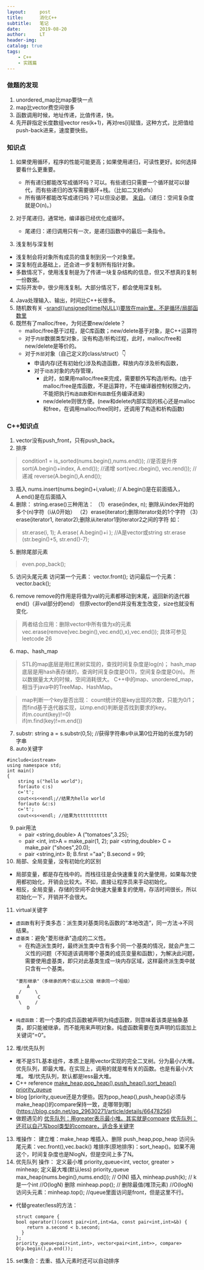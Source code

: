 ```yaml
---
layout:     post
title:      消化C++
subtitle:   笔记
date:       2019-08-20
author:     LT
header-img: 
catalog: true
tags:
    - C++
    - 实践篇
---
```


### 做题的发现
1. unordered_map比map要快一点
2. map比vector费空间很多
3. 函数调用时候，地址传递，比值传递，快。
4. 先开辟指定长度数组vector<int> res(k+1)，再对res[i]赋值，这种方式，比把值给push-back进来，速度要快些。

### 知识点
1. 如果使用循环，程序的性能可能更高；如果使用递归，可读性更好。如何选择要看什么更重要。
    - 所有递归都能改写成循环吗？可以。有些递归只需要一个循环就可以替代，而有些递归的改写需要循环+栈。（比如二叉树dfs）
    - 所有循环都能改写成递归吗？可以但没必要。
[来自](http://stackoverflow.com/a/72694/139117)。（递归：空间复杂度就是O(n)。）
2. 对于尾递归，通常地，编译器已经优化成循环。
    - 尾递归：递归调用只有一次，是递归函数中的最后一条指令。

3. 浅复制与深复制
- 浅复制会将对象所有成员的值复制到另一个对象里。
- 深复制在此基础上，还会进一步复制所有指针对象。
- 多数情况下，使用浅复制是为了传递一块复杂结构的信息，但又不想真的复制一份数据。
- 实际开发中，很少用浅复制。大部分情况下，都会使用深复制。
4. Java处理输入、输出，时间比C++长很多。
5. 随机数有关
  -[srand((unsigned)time(NULL))要放在main里，不是循环/局部函数里](https://www.icourse163.org/forum/1001974001/topic-1004795563.htm?sortType=1&pageIndex=1)
6. 既然有了malloc/free，为何还要new/delete？
   - malloc/free基于过程，是C库函数；new/delete基于对象，是C++运算符
   - 对于`内部`数据类型对象，没有构造/析构过程，此时，malloc/free和new/delete是等价的。
   - 对于`外部`对象（自己定义的class/struct）👇
     + 申请内存(还有初始化)涉及构造函数，释放内存涉及析构函数，
     + 对于`动态`对象的内存管理，
       * 此时，如果用malloc/free来完成，需要额外写构造/析构。(由于malloc/free是库函数，不是运算符，不在编译器控制权限之内，不能把执行`构造函数`和`析构函数`任务编译进来)
       * new/delete则很方便。(new和delete内部实现的核心还是malloc和free，在调用malloc/free同时，还调用了构造和析构函数)



### C++知识点
1. vector没有push_front，只有push_back。
2. 排序
>condition1 = is_sorted(nums.begin(),nums.end()); //是否是升序
>sort(A.begin()+index, A.end()); //递增
>sort(vec.rbegin(), vec.rend()); //递减
>reverse(A.begin(),A.end());
3. 插入
nums.insert(nums.begin()+i,value); // A.begin()是在前面插入，A.end()是在后面插入
4. 删除：
string.erase()三种用法：
（1）erase(index, n); 删除从index开始的多个(n)字符（i从0开始）
（2）erase(iterator);删除iterator处的1个字符
（3）erase(iterator1, iterator2);删除从iterator1到iterator2之间的字符
如：
>str.erase(i, 1);
>A.erase( A.begin()+i );    //A是vector或string
>str.erase (str.begin()+5, str.end()-7);
5. 删除尾部元素
>even.pop_back(); 
5. 访问头尾元素
访问第一个元素： vector.front();
访问最后一个元素： vector.back();

6. remove
remove的作用是将值为val的元素都移动到末尾，返回新的迭代器end()（非val部分的end）
但原vector的end并没有发生改变，size也就没有变化.
>两者结合应用：删除vector中所有值为x的元素
vec.erase(remove(vec.begin(),vec.end(),x),vec.end());
具体可参见leetcode 26

6. map、hash_map
>STL的map底层是用红黑树实现的，查找时间复杂度是log(n)；
hash_map底层是用hash表存储的，查询时间复杂度是O(1)，空间复杂度是O(n)。
所以数据量太大的时候，空间消耗很大。
>C++中的map、unordered_map，相当于java中的TreeMap、HashMap。

>map判断一个key是否出现：
count统计的是key出现的次数，只能为0/1；而find基于迭代器实现，以mp.end()判断是否找到要求的key。
if(m.count(key)!=0)   
if(m.find(key)!=m.end())
7. substr:
string a = s.substr(0,5); //获得字符串s中从第0位开始的长度为5的字串
8. auto关键字
```
#include<iostream>
using namespace std;
int main()
{
    string s("hello world");
    for(auto c:s)
    c='t';
    cout<<s<<endl;//结果为hello world
    for(auto &c:s)
    c='t';
    cout<<s<<endl; //结果为ttttttttttt
```
9. pair用法
    - pair <string,double> A ("tomatoes",3.25);
    - pair <int, int>A = make_pair(1, 2);
      pair <string,double> C = make_pair ("shoes",20.0);	
    - pair <string,int> B;  B.first ="aa";  B.second = 99;
10. 局部、全局变量，没有初始化的区别
  - 局部变量，都是存在栈中的。而栈往往是会快速重复的大量使用，如果每次使用都初始化，开销会比较大。不如，直接让程序员来手动初始化。
  - 相反，全局变量，存储的空间不会快速大量重复的使用，存活时间很长，所以初始化一下，开销并不会很大。
11. virtual关键字
  - `虚函数`有利于类多态：派生类对基类同名函数的“本地改造”，同一方法->不同结果。
  - `虚基类`：避免"菱形继承"造成的二义性。
    * 在构造派生类时，最终派生类中含有多个同一个基类的情况，就会产生二义性的问题（不知道该调用哪个基类的成员变量和函数），为解决此问题，需要使用虚基类，即只对此基类生成一块内存区域，这样最终派生类中就只含有一个基类。
    ```
    "菱形继承"（多继承的两个或以上父级 继承同一个祖级）
        A 
     /     \ 
    B       C 
     \     / 
        D
    ```  
  - `纯虚函数`：若一个类的成员函数被声明为纯虚函数，则意味着该类是抽象基类，即只能被继承，而不能用来声明对象。纯虚函数需要在类声明的后面加上关键词“=0”。

12. 堆/优先队列
  - 堆不是STL基本组件，本质上是用vector实现的完全二叉树。分为最小/大堆。
   优先队列，即最大堆。在实现上，调用的就是堆有关的函数。也是有最小/大堆。
   堆/优先队列，默认都是less最大堆。
  - C++ reference
    [make_heap,pop_heap(),push_heap(),sort_heap()](http://www.cplusplus.com/reference/algorithm/make_heap/)
    [priority_queue](http://www.cplusplus.com/reference/queue/priority_queue/priority_queue/)
  - blog
    [priority_queue还是方便些。因为pop_heap(),push_heap()必须与make_heap()的compare保持一致，走哪带到哪] (https://blog.csdn.net/qq_29630271/article/details/66478256)
  - 做题遇见的
    [优先队列：用greater表示最小堆。其实就是compare](https://www.jiuzhang.com/problem/best-time-to-buy-and-sell-stock-v/)
    [优先队列：还可以自己写bool类型的compare，适合多关键字](https://leetcode.com/problems/merge-k-sorted-lists/discuss/10527/Difference-between-Priority-Queue-and-Heap-and-C%2B%2B-implementation)

13. 堆操作：
  建立堆：make_heap
  堆插入、删除 push_heap,pop_heap
  访问头尾元素：vec.front(),vec.back()
  堆排序(原地排序)：sort_heap()。如果不用这个，时间复杂度也是NlogN，但是空间上多了N。
14. 优先队列 操作：
  定义最小堆            priority_queue<int, vector<int>, greater<int> > minheap;
  定义最大堆(默认less)   priority_queue<int> max_heap(nums.begin(),nums.end());  // O(N)
  插入 minheap.push(k);        // k是一个int           //O(logN)
  删除 minheap.pop();          // 删除最值(堆顶元素)    //O(logN)
  访问头元素：minheap.top();    //queue里面访问是front，但是这里不行。
  
  - 代替greater/less的方法：
    ```
    struct compare {
    bool operator()(const pair<int,int>&a, const pair<int,int>&b) {
        return a.second < b.second;
      }
    };
    priority_queue<pair<int,int>, vector<pair<int,int>>, compare> Q(p.begin(),p.end());
    ```

15. set集合：去重、插入元素时还可以自动排序